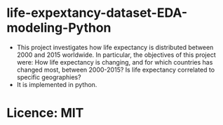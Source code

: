 # life-expextancy-dataset-EDA-modeling-Python
- This project investigates how life expectancy is distributed between 2000 and 2015 worldwide. In particular, the objectives of this
project were: How life expectancy is changing, and for which countries has changed most, between 2000-2015? Is life expectancy correlated
to specific geographies?
- It is implemented in python.
# Licence: MIT

